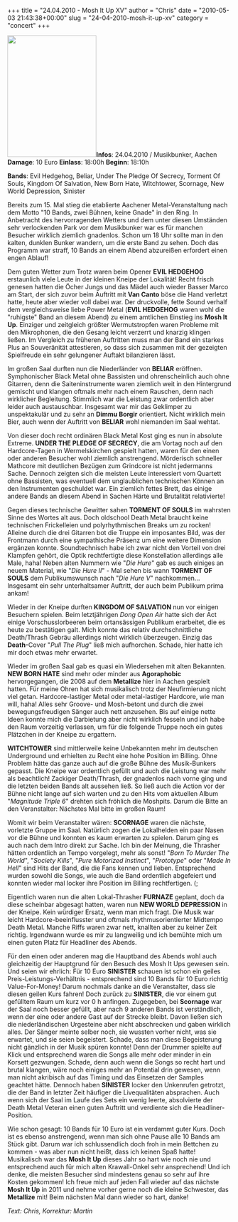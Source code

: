 +++
title = "24.04.2010 - Mosh It Up XV"
author = "Chris"
date = "2010-05-03 21:43:38+00:00"
slug = "24-04-2010-mosh-it-up-xv"
category = "concert"
+++

<img src="http://necroslaughter.de/wp-content/uploads/2010/05/2010-04-24-Mosh-It-Up-XV.jpg" alt="" title="2010-04-24 - Mosh It Up XV" width="200" height="273" class="coverImg" />**Infos**:
24.04.2010 / Musikbunker, Aachen
**Damage**: 10 Euro
**Einlass**: 18:00h
**Beginn**: 18:10h

**Bands**:
Evil Hedgehog, Beliar, Under The Pledge Of Secrecy, Torment Of Souls, Kingdom Of Salvation, New Born Hate, Witchtower, Scornage, New World Depression, Sinister


Bereits zum 15. Mal stieg die etablierte Aachener Metal-Veranstaltung nach dem Motto "10 Bands, zwei Bühnen, keine Gnade" in den Ring. In Anbetracht des hervorragenden Wetters und dem unter diesen Umständen sehr verlockenden Park vor dem Musikbunker war es für manchen Besucher wirklich ziemlich gnadenlos. Schon um 18 Uhr sollte man in den kalten, dunklen Bunker wandern, um die erste Band zu sehen. Doch das Programm war straff, 10 Bands an einem Abend abzureißen erfordert einen engen Ablauf!

Dem guten Wetter zum Trotz waren beim Opener **EVIL HEDGEHOG** erstaunlich viele Leute in der kleinen Kneipe der Lokalität! Recht frisch genesen hatten die Öcher Jungs und das Mädel auch wieder Basser Marco am Start, der sich zuvor beim Auftritt mit **Van Canto** böse die Hand verletzt hatte, heute aber wieder voll dabei war. Der druckvolle, fette Sound verhalf dem vergleichsweise liebe Power Metal (**EVIL HEDGEHOG** waren wohl die "ruhigste" Band an diesem Abend) zu einem amtlichen Einstieg ins **Mosh It Up**. Einziger und zeitgleich größter Wermutstropfen waren Probleme mit den Mikrophonen, die den Gesang leicht verzerrt und knarzig klingen ließen. Im Vergleich zu früheren Auftritten muss man der Band ein starkes Plus an Souveränität attestieren, so dass sich zusammen mit der gezeigten Spielfreude ein sehr gelungener Auftakt bilanzieren lässt.

Im großen Saal durften nun die Niederländer von **BELIAR** eröffnen. Symphonischer Black Metal ohne Bassisten und ohrenscheinlich auch ohne Gitarren, denn die Saiteninstrumente waren ziemlich weit in den Hintergrund gemischt und klangen oftmals mehr nach einem Rauschen, denn nach wirklicher Begleitung. Stimmlich war die Leistung zwar ordentlich aber leider auch austauschbar. Insgesamt war mir das Geklimper zu unspektakulär und zu sehr an **Dimmu Borgir** orientiert. Nicht wirklich mein Bier, auch wenn der Auftritt von **BELIAR** wohl niemanden im Saal wehtat.

Von dieser doch recht ordinären Black Metal Kost ging es nun in absolute Extreme. **UNDER THE PLEDGE OF SECRECY**, die am Vortag noch auf den Hardcore-Tagen in Wermelskirchen gespielt hatten, waren für den einen oder anderen Besucher wohl ziemlich anstrengend. Mörderisch schneller Mathcore mit deutlichen Bezügen zum Grindcore ist nicht jedermanns Sache. Dennoch zeigten sich die meisten Leute interessiert vom Quartett ohne Bassisten, was eventuell dem unglaublichen technischen Können an den Instrumenten geschuldet war. Ein ziemlich fettes Brett, das einige andere Bands an diesem Abend in Sachen Härte und Brutalität relativierte!

Gegen dieses technische Gewitter sahen **TORMENT OF SOULS** im wahrsten Sinne des Wortes alt aus. Doch oldschool Death Metal braucht keine technischen Frickelleien und polyrhythmischen Breaks um zu rocken! Alleine durch die drei Gitarren bot die Truppe ein imposantes Bild, was der Frontmann durch eine sympathische Präsenz um eine weitere Dimension ergänzen konnte. Soundtechnisch habe ich zwar nicht den Vorteil von drei Klampfen gehört, die Optik rechtfertigte diese Konstellation allerdings alle Male, haha!
Neben alten Nummern wie "_Die Hure_" gab es auch einiges an neuem Material, wie "_Die Hure II_" - Mal sehen bis wann **TORMENT OF SOULS** dem Publikumswunsch nach "_Die Hure V_" nachkommen...
Insgesamt ein sehr unterhaltsamer Auftritt, der auch beim Publikum prima ankam!

Wieder in der Kneipe durften **KINGDOM OF SALVATION** nun vor einigen Besuchern spielen. Beim letztjährigen _Dong Open Air_ hatte sich der Act einige Vorschusslorbeeren beim ortansässigen Publikum erarbeitet, die es heute zu bestätigen galt.
Mich konnte das relativ durchschnittliche Death/Thrash Gebräu allerdings nicht wirklich überzeugen. Einzig das **Death**-Cover "_Pull The Plug_" ließ mich aufhorchen. Schade, hier hatte ich mir doch etwas mehr erwartet.

Wieder im großen Saal gab es quasi ein Wiedersehen mit alten Bekannten. **NEW BORN HATE** sind mehr oder minder aus **Agoraphobic** hervorgegangen, die 2008 auf dem **Metallize** hier in Aachen gespielt hatten. Für meine Ohren hat sich musikalisch trotz der Neufirmierung nicht viel getan. Hardcore-lastiger Metal oder metal-lastiger Hardcore, wie man will, haha! Alles sehr Groove- und Mosh-betont und durch die zwei bewegungsfreudigen Sänger auch nett anzusehen. Bis auf einige nette Ideen konnte mich die Darbietung aber nicht wirklich fesseln und ich habe den Raum vorzeitig verlassen, um für die folgende Truppe noch ein gutes Plätzchen in der Kneipe zu ergattern.

**WITCHTOWER** sind mittlerweile keine Unbekannten mehr im deutschen Underground und erhielten zu Recht eine hohe Position im Billing. Ohne Problem hätte das ganze auch auf die große Bühne des Musik-Bunkers gepasst. Die Kneipe war ordentlich gefüllt und auch die Leistung war mehr als beachtlich! Zackiger Death/Thrash, der gnadenlos nach vorne ging und die letzten beiden Bands alt aussehen ließ. So ließ auch die Action vor der Bühne nicht lange auf sich warten und zu den Hits vom aktuellen Album "_Magnitude Triple 6_" drehten sich fröhlich die Moshpits. Darum die Bitte an den Veranstalter: Nächstes Mal bitte im großen Raum!

Womit wir beim Veranstalter wären: **SCORNAGE** waren die nächste, vorletzte Gruppe im Saal. Natürlich zogen die Lokalhelden ein paar Nasen vor die Bühne und konnten es kaum erwarten zu spielen. Darum ging es auch nach dem Intro direkt zur Sache. Ich bin der Meinung, die Thrasher hätten ordentlich an Tempo vorgelegt, mehr als sonst!
"_Born To Murder The World_", "_Society Kills_", "_Pure Motorized Instinct_", "_Prototype_" oder "_Made In Hell_" sind Hits der Band, die die Fans kennen und lieben. Entsprechend wurden sowohl die Songs, wie auch die Band ordentlich abgefeiert und konnten wieder mal locker ihre Position im Billing rechtfertigen. (;

Eigentlich waren nun die alten Lokal-Thrasher **FURNAZE** geplant, doch da diese scheinbar abgesagt hatten, waren nun **NEW WORLD DEPRESSION** in der Kneipe. Kein würdiger Ersatz, wenn man mich fragt. Die Musik war leicht Hardcore-beeinflusster und oftmals rhythmusorientierter Midtempo Death Metal. Manche Riffs waren zwar nett, knallten aber zu keiner Zeit richtig. Irgendwann wurde es mir zu langweilig und ich bemühte mich um einen guten Platz für Headliner des Abends.

Für den einen oder anderen mag die Hauptband des Abends wohl auch gleichzeitig der Hauptgrund für den Besuch des Mosh It Ups gewesen sein. Und seien wir ehrlich: Für 10 Euro **SINISTER** schauen ist schon ein geiles Preis-Leistungs-Verhältnis - entsprechend sind 10 Bands für 10 Euro richtig Value-For-Money! Darum nochmals danke an die Veranstalter, dass sie diesen geilen Kurs fahren!
Doch zurück zu **SINISTER**, die vor einem gut gefülltem Raum um kurz vor 0 h anfingen. Zugegeben, bei **Scornage** war der Saal noch besser gefüllt, aber nach 9 anderen Bands ist verständlich, wenn der eine oder andere Gast auf der Strecke bleibt. Davon ließen sich die niederländischen Urgesteine aber nicht abschrecken und gaben wirklich alles. Der Sänger meinte selber noch, sie wussten vorher nicht, was sie erwartet, und sie seien begeistert. Schade, dass man diese Begeisterung nicht gänzlich in der Musik spüren konnte! Denn der Drummer spielte auf Klick und entsprechend waren die Songs alle mehr oder minder in ein Korsett gezwungen. Schade, denn auch wenn die Songs so recht hart und brutal klangen, wäre noch einiges mehr an Potential drin gewesen, wenn man nicht akribisch auf das Timing und das Einsetzen der Samples geachtet hätte.
Dennoch haben **SINISTER** locker den Unkenrufen getrotzt, die der Band in letzter Zeit häufiger die Livequalitäten absprachen. Auch wenn sich der Saal im Laufe des Sets ein wenig leerte, absolvierte der Death Metal Veteran einen guten Auftritt und verdiente sich die Headliner-Position.

Wie schon gesagt: 10 Bands für 10 Euro ist ein verdammt guter Kurs. Doch ist es ebenso anstrengend, wenn man sich ohne Pause alle 10 Bands am Stück gibt. Darum war ich schlussendlich doch froh in mein Bettchen zu kommen - was aber nun nicht heißt, dass ich keinen Spaß hatte! Musikalisch war das **Mosh It Up** dieses Jahr so hart wie noch nie und entsprechend auch für mich alten Krawall-Onkel sehr ansprechend! Und ich denke, die meisten Besucher sind mindestens genau so sehr auf ihre Kosten gekommen!
Ich freue mich auf jeden Fall wieder auf das nächste **Mosh It Up** in 2011 und nehme vorher gerne noch die kleine Schwester, das **Metallize** mit! Beim nächsten Mal dann wieder so hart, danke!


_Text: Chris, Korrektur: Martin_
